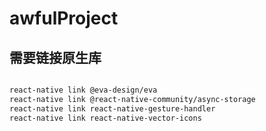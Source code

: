 # awfulProject


## 需要链接原生库
```bash

react-native link @eva-design/eva
react-native link @react-native-community/async-storage
react-native link react-native-gesture-handler
react-native link react-native-vector-icons

```
